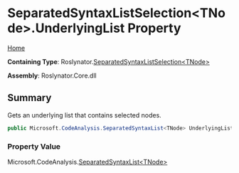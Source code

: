 # SeparatedSyntaxListSelection\<TNode>\.UnderlyingList Property

[Home](../../../README.md)

**Containing Type**: Roslynator\.[SeparatedSyntaxListSelection\<TNode>](../README.md)

**Assembly**: Roslynator\.Core\.dll

## Summary

Gets an underlying list that contains selected nodes\.

```csharp
public Microsoft.CodeAnalysis.SeparatedSyntaxList<TNode> UnderlyingList { get; }
```

### Property Value

Microsoft\.CodeAnalysis\.[SeparatedSyntaxList\<TNode>](https://docs.microsoft.com/en-us/dotnet/api/microsoft.codeanalysis.separatedsyntaxlist-1)

